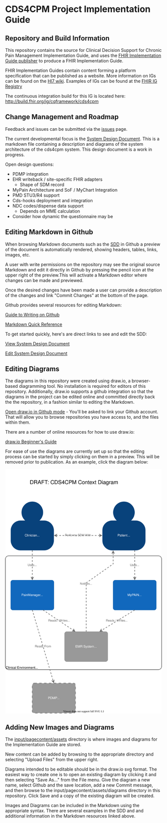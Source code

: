 # CDS4CPM Project Implementation Guide

## Repository and Build Information

This repository contains the source for Clinical Decision Support for Chronic Pain Management Implementation Guide, and uses the [FHIR Implementation Guide publisher](http://wiki.hl7.org/index.php?title=IG_Publisher_Documentation) to produce a FHIR Implementation Guide.

FHIR Implementation Guides contain content forming a platform specification that can be published as a website. More information on IGs can be found on the [Hl7 wiki](https://wiki.hl7.org/FHIR_Implementation_Guides). Examples of IGs can be found at the [FHIR IG Registry](https://registry.fhir.org/guides)

The continuous integration build for this IG is located here: http://build.fhir.org/ig/cqframework/cds4cpm

## Change Management and Roadmap

Feedback and issues can be submitted via the [issues](issues) page.

The current developmental focus is the [System Design Document](https://github.com/DBCG/cds4cpm/blob/master/input/pagecontent/sdd.md). This is a markdown file containing a description and diagrams of the system architecture of the cds4cpm system. This design document is a work in progress.

Open design questions:

* PDMP integration
* EHR writeback / site-specific FHIR adapters
  * Shape of SDM record
* MyPain Architecture and SoF / MyChart Integration
* PMD STU3/R4 support
* Cds-hooks deployment and integration
* NDC codes/dispense data support
  * Depends on MME calculation
* Consider how dynamic the questionnaire may be

## Editing Markdown in Github

When browsing Markdown documents such as the [SDD](https://github.com/DBCG/cds4cpm/blob/master/input/pagecontent/sdd.md) in Github a preview of the document is automatically rendered, showing headers, tables, links, images, etc.

A user with write permissions on the repository may see the original source Markdown and edit it directly in Github by pressing the pencil icon at the upper right of the preview.This will activate a Markdown editor where changes can be made and previewed.

Once the desired changes have been made a user can provide a description of the changes and link "Commit Changes" at the bottom of the page.

Github provides several resources for editing Markdown:

[Guide to Writing on Github](https://help.github.com/en/github/writing-on-github)

[Markdown Quick Reference](https://help.github.com/en/github/writing-on-github/basic-writing-and-formatting-syntax)

To get started quickly, here's are direct links to see and edit the SDD:

[View System Design Document](https://github.com/DBCG/cds4cpm/blob/master/input/pagecontent/sdd.md)

[Edit System Design Document](https://github.com/DBCG/cds4cpm/edit/master/input/pagecontent/sdd.md)

## Editing Diagrams

The diagrams in this repository were created using draw.io, a browser-based diagramming tool. No installation is required for editors of this repository. Additionally, draw.io supports a github integration so that the diagrams in the project can be edited online and committed directly back the the repository, in a fashion similar to editing the Markdown.

[Open draw.io in Github mode](https://www.draw.io/?mode=github) - You'll be asked to link your Github account. That will allow you to browse repositories you have access to, and the files within them.

There are a number of online resources for how to use draw.io:

[draw.io Beginner's Guide](https://drawio-app.com/tutorials/beginners-guide/)

For ease of use the diagrams are currently set up so that the editing process can be started by simply clicking on them in a preview. This will be removed prior to publication. As an example, click the diagram below:

[![Diagram Test](input/pagecontent/assets/diagrams/context.svg)](https://www.draw.io/#HDBCG%2Fcds4cpm%2Fmaster%2Finput%2Fpagecontent%2Fassets%2Fdiagrams%2Fcontext.svg)

## Adding New Images and Diagrams

The [input/pagecontent/assets](input/pagecontent/assets) directory is where images and diagrams for the Implementation Guide are stored.

New content can be added by browsing to the appropriate directory and selecting "Upload Files" from the upper right.

Diagrams intended to be editable should be in the draw.io svg format. The easiest way to create one is to open an existing diagram by clicking it and then selecting "Save As..." from the File menu. Give the diagram a new name, select Github and the save location, add a new Commit message, and then browse to the input/pagecontent/assets/diagrams directory in this repository. Click Save and a copy of the existing diagram will be created.

Images and Diagrams can be included in the Markdown using the appropriate syntax. There are several examples in the SDD and and additional information in the Markdown resources linked above.
